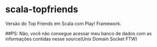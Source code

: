 scala-topfriends
================

Versão do Top Friends em Scala com Play! Framework.



##PS: Não, você não consegue acessar meu banco de dados com as informações contidas nesse source(Unix Domain Socket FTW)